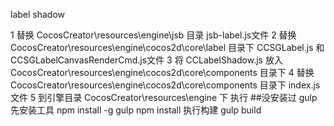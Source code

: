 label shadow

1 替换 CocosCreator\resources\engine\jsb 目录 jsb-label.js文件
2 替换 CocosCreator\resources\engine\cocos2d\core\label 目录下 CCSGLabel.js 和 CCSGLabelCanvasRenderCmd.js文件
3 将 CCLabelShadow.js 放入 CocosCreator\resources\engine\cocos2d\core\components 目录下
4 替换 CocosCreator\resources\engine\cocos2d\core\components 目录下 index.js 文件
5 到引擎目录 CocosCreator\resources\engine 下 执行
##没安装过 gulp 先安装工具
npm install -g gulp
npm install
执行构建
gulp build